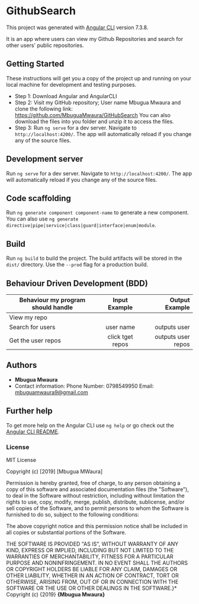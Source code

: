 # GithubSearch

This project was generated with [Angular CLI](https://github.com/angular/angular-cli) version 7.3.8.

It is an app where users can view my Github Repositories and search for other users' public repositories.

## Getting Started

These instructions will get you a copy of the project up and running on your local machine for development and testing purposes. 

* Step 1:
Download Angular and AngularCLI
* Step 2:
Visit my GitHub repository; User name Mbugua Mwaura and clone the following link: https://github.com/MbuguaMwaura/GitHubSearch
You can also download the files into you folder and unzip it to access the files.
* Step 3:
Run `ng serve` for a dev server. Navigate to `http://localhost:4200/`. The app will automatically reload if you change any of the source files.

## Development server

Run `ng serve` for a dev server. Navigate to `http://localhost:4200/`. The app will automatically reload if you change any of the source files.

## Code scaffolding

Run `ng generate component component-name` to generate a new component. You can also use `ng generate directive|pipe|service|class|guard|interface|enum|module`.

## Build

Run `ng build` to build the project. The build artifacts will be stored in the `dist/` directory. Use the `--prod` flag for a production build.

## Behaviour Driven Development (BDD)

|Behaviour my program should handle	           |    Input Example	                 |       Output Example         |
|----------------------------------------------|:-----------------------------------:|-----------------------------:|       
|View my repo     	                           |                                     |                              |    
|Search for users                              |   	 user name          	         |        outputs user          |
|Get the user repos                            |     click tget repos                |        outputs user repos    |



## Authors

* **Mbugua Mwaura** 
* Contact information: Phone Number: 0798549950 Email: mbuguamwaura9@gmail.com


## Further help

To get more help on the Angular CLI use `ng help` or go check out the [Angular CLI README](https://github.com/angular/angular-cli/blob/master/README.md).

### License
MIT License

Copyright (c) [2019] [Mbugua MWaura]

Permission is hereby granted, free of charge, to any person obtaining a copy
of this software and associated documentation files (the "Software"), to deal
in the Software without restriction, including without limitation the rights
to use, copy, modify, merge, publish, distribute, sublicense, and/or sell
copies of the Software, and to permit persons to whom the Software is
furnished to do so, subject to the following conditions:

The above copyright notice and this permission notice shall be included in all
copies or substantial portions of the Software.

THE SOFTWARE IS PROVIDED "AS IS", WITHOUT WARRANTY OF ANY KIND, EXPRESS OR
IMPLIED, INCLUDING BUT NOT LIMITED TO THE WARRANTIES OF MERCHANTABILITY,
FITNESS FOR A PARTICULAR PURPOSE AND NONINFRINGEMENT. IN NO EVENT SHALL THE
AUTHORS OR COPYRIGHT HOLDERS BE LIABLE FOR ANY CLAIM, DAMAGES OR OTHER
LIABILITY, WHETHER IN AN ACTION OF CONTRACT, TORT OR OTHERWISE, ARISING FROM,
OUT OF OR IN CONNECTION WITH THE SOFTWARE OR THE USE OR OTHER DEALINGS IN THE
SOFTWARE.}*
Copyright (c) {2019} **{Mbugua  Mwaura}**






